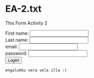 # EA-2.txt
This Form Activity 2
<form>
    <label for="firstname">First name: </label>
    <input type="text" name="firstname"  required>
    <br>
    <label for="lastname">Last name: </label>
    <input type="text" name="lastname"  required>
    <br>
    <label for="email">email: </label>
    <input type="email" name="email"  required>
    <br>
    <label for="password">password: </label>
    <input type="password" name="password"  required>
    <br>
    <input type="submit" value="Login!">

    engalukku vera vela illa :(
</form>
